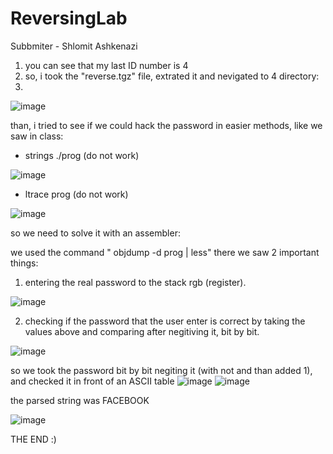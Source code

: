 # ReversingLab
Subbmiter - Shlomit Ashkenazi

1. you can see that my last ID number is 4 
2. so, i took the "reverse.tgz" file, extrated it and nevigated to 4 directory:
3. 
![image](https://user-images.githubusercontent.com/42152443/235359309-32ac7b82-57ba-4304-9364-cf8e32f9da23.png)

than, i tried to see if we could hack the password in easier methods, like we saw in class:

  * strings ./prog (do not work)
  
![image](https://user-images.githubusercontent.com/42152443/235359522-f3b696c3-ff7f-40f3-9f30-37bcb3ad3d55.png)

  * ltrace prog (do not work)
  
![image](https://user-images.githubusercontent.com/42152443/235359566-212b1da5-df37-4f78-a68a-86ba372a272d.png)

so we need to solve it with an assembler:

we used the command " objdump -d prog | less"
there we saw 2 important things:

1. entering the real password to the stack rgb (register).

![image](https://user-images.githubusercontent.com/42152443/235359859-809e45e0-1802-49e6-81ba-99ffdce2df40.png)

2. checking if the password that the user enter is correct by taking the values above and comparing after negitiving it, bit by bit.

![image](https://user-images.githubusercontent.com/42152443/235359957-736c67bd-f799-48d2-a112-e83b3643614b.png)

so we took the password bit by bit negiting it (with not and than added 1), and checked it in front of an ASCII table
![image](https://user-images.githubusercontent.com/42152443/235360112-3b6c281b-66a6-497d-897d-9f22ab117017.png)
![image](https://user-images.githubusercontent.com/42152443/235360195-9511a850-aaa6-401d-9dcd-a0aca6e2af32.png)

the parsed string was FACEBOOK

![image](https://user-images.githubusercontent.com/42152443/235360254-9bb7ce1c-ec36-4b7a-b7bd-f7ba8390754d.png)

THE END :)
